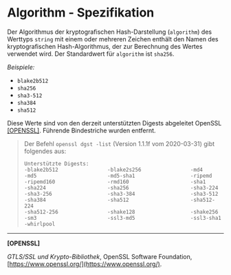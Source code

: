 # Algorithm - Spezifikation

Der Algorithmus der kryptografischen Hash-Darstellung (`algorithm`) des Werttyps `string` mit einem oder mehreren Zeichen enthält den Namen des kryptografischen Hash-Algorithmus, der zur Berechnung des Wertes verwendet wird.
Der Standardwert für `algorithm` ist `sha256`.

*Beispiele:*

* `blake2b512`
* `sha256`
* `sha3-512`
* `sha384`
* `sha512`

Diese Werte sind von den derzeit unterstützten Digests abgeleitet OpenSSL [[OPENSSL]](#openssl).
Führende Bindestriche wurden entfernt.

> Der Befehl `openssl dgst -list` (Version 1.1.1f vom 2020-03-31) gibt folgendes aus:
>
>  ```text
>  Unterstützte Digests:
>  -blake2b512                -blake2s256                -md4
>  -md5                       -md5-sha1                  -ripemd
>  -ripemd160                 -rmd160                    -sha1
>  -sha224                    -sha256                    -sha3-224
>  -sha3-256                  -sha3-384                  -sha3-512
>  -sha384                    -sha512                    -sha512-224
>  -sha512-256                -shake128                  -shake256
>  -sm3                       -ssl3-md5                  -ssl3-sha1
>  -whirlpool
>  ```

___

<a name="openssl"/>**[OPENSSL]**

*GTLS/SSL und Krypto-Bibliothek*, OpenSSL Software Foundation, [https://www.openssl.org/](https://www.openssl.org/).
